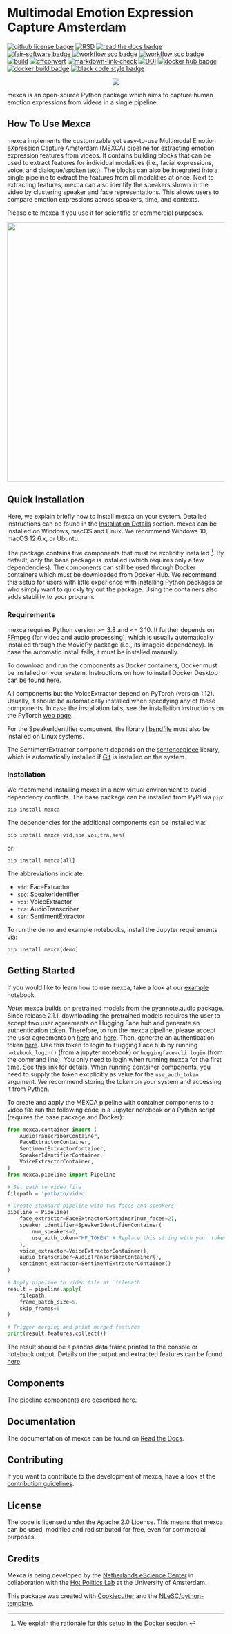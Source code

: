 
# Multimodal Emotion Expression Capture Amsterdam

[![github license badge](https://img.shields.io/github/license/mexca/mexca)](https://github.com/mexca/mexca)
[![RSD](https://img.shields.io/badge/rsd-mexca-00a3e3.svg)](https://research-software-directory.org/software/mexca)
[![read the docs badge](https://readthedocs.org/projects/pip/badge/)](https://mexca.readthedocs.io/en/latest/index.html)
[![fair-software badge](https://img.shields.io/badge/fair--software.eu-%E2%97%8F%20%20%E2%97%8F%20%20%E2%97%8F%20%20%E2%97%8F%20%20%E2%97%8B-yellow)](https://fair-software.eu)
[![workflow scq badge](https://sonarcloud.io/api/project_badges/measure?project=mexca_mexca&metric=alert_status)](https://sonarcloud.io/dashboard?id=mexca_mexca)
[![workflow scc badge](https://sonarcloud.io/api/project_badges/measure?project=mexca_mexca&metric=coverage)](https://sonarcloud.io/dashboard?id=mexca_mexca)
[![build](https://github.com/mexca/mexca/actions/workflows/build.yml/badge.svg)](https://github.com/mexca/mexca/actions/workflows/build.yml)
[![cffconvert](https://github.com/mexca/mexca/actions/workflows/cffconvert.yml/badge.svg)](https://github.com/mexca/mexca/actions/workflows/cffconvert.yml)
[![markdown-link-check](https://github.com/mexca/mexca/actions/workflows/markdown-link-check.yml/badge.svg)](https://github.com/mexca/mexca/actions/workflows/markdown-link-check.yml)
[![DOI](https://zenodo.org/badge/500818250.svg)](https://zenodo.org/badge/latestdoi/500818250)
[![docker hub badge](https://img.shields.io/static/v1?label=Docker%20Hub&message=mexca&color=blue&style=flat&logo=docker)](https://hub.docker.com/u/mexca)
[![docker build badge](https://img.shields.io/github/actions/workflow/status/mexca/mexca/docker.yml?label=Docker%20build&logo=docker)](https://github.com/mexca/mexca/actions/workflows/docker.yml)
[![black code style badge](https://img.shields.io/badge/code%20style-black-000000.svg)](https://github.com/psf/black)

<div align="center">
<img src="mexca_logo.png">
</div>

mexca is an open-source Python package which aims to capture human emotion expressions from videos in a single pipeline.

## How To Use Mexca

mexca implements the customizable yet easy-to-use Multimodal Emotion eXpression Capture Amsterdam (MEXCA) pipeline for extracting emotion expression features from videos.
It contains building blocks that can be used to extract features for individual modalities (i.e., facial expressions, voice, and dialogue/spoken text).
The blocks can also be integrated into a single pipeline to extract the features from all modalities at once.
Next to extracting features, mexca can also identify the speakers shown in the video by clustering speaker and face representations.
This allows users to compare emotion expressions across speakers, time, and contexts.

Please cite mexca if you use it for scientific or commercial purposes.

<div align="center">
<img src="docs/mexca_flowchart.png" width="600">
</div>

## Quick Installation

Here, we explain briefly how to install mexca on your system. Detailed instructions can be found in the [Installation Details](https://mexca.readthedocs.io/en/latest/installation_details.html) section.
mexca can be installed on Windows, macOS and Linux. We recommend Windows 10, macOS 12.6.x, or Ubuntu.

The package contains five components that must be explicitly installed [^1]. By default, only the base package is installed
(which requires only a few dependencies). The components can still be used through Docker containers which must be downloaded
from Docker Hub. We recommend this setup for users with little experience with installing Python packages or who simply want to
quickly try out the package. Using the containers also adds stability to your program.

### Requirements

mexca requires Python version >= 3.8 and <= 3.10. It further depends on [FFmpeg](https://ffmpeg.org/) (for video and audio processing),
which is usually automatically installed through the MoviePy package (i.e., its imageio dependency). In case the automatic install fails,
it must be installed manually.

To download and run the components as Docker containers, Docker must be installed on your system. Instructions on how to install
Docker Desktop can be found [here](https://www.docker.com/get-started/).

All components but the VoiceExtractor depend on PyTorch (version 1.12). Usually, it should be automatically installed when specifying any
of these components. In case the installation fails, see the installation instructions on the PyTorch [web page](https://pytorch.org/get-started/locally/).

For the SpeakerIdentifier component, the library [libsndfile](https://libsndfile.github.io/libsndfile/) must also be installed on Linux systems.

The SentimentExtractor component depends on the [sentencepiece](https://github.com/google/sentencepiece) library,
which is automatically installed if [Git](https://git-scm.com/) is installed on the system.

### Installation

We recommend installing mexca in a new virtual environment to avoid dependency conflicts. The base package can be installed from PyPI via `pip`:

```console
pip install mexca
```

The dependencies for the additional components can be installed via:

```console
pip install mexca[vid,spe,voi,tra,sen]
```

or:

```console
pip install mexca[all]
```

The abbreviations indicate:

* `vid`: FaceExtractor
* `spe`: SpeakerIdentifier
* `voi`: VoiceExtractor
* `tra`: AudioTranscriber
* `sen`: SentimentExtractor

To run the demo and example notebooks, install the Jupyter requirements via:

```console
pip install mexca[demo]
```

## Getting Started

If you would like to learn how to use mexca, take a look at our [example](https://github.com/mexca/mexca/tree/main/examples) notebook.

*Note*: mexca builds on pretrained models from the pyannote.audio package. Since release 2.1.1, downloading the pretrained models requires the user to accept two user agreements on Hugging Face hub and generate an authentication token. Therefore, to run the mexca pipeline, please accept the user agreements on [here](https://huggingface.co/pyannote/speaker-diarization) and [here](https://huggingface.co/pyannote/segmentation). Then, generate an authentication token [here](https://huggingface.co/settings/tokens). Use this token to login to Hugging Face hub by running `notebook_login()` (from a jupyter notebook) or `huggingface-cli login` (from the command line). You only need to login when running mexca for the first time. See this [link](https://huggingface.co/docs/hub/models-adding-libraries) for details. When running container components, you need to supply the token excplicitly as value for the `use_auth_token` argument. We recommend storing the token on your system and accessing it from Python.

To create and apply the MEXCA pipeline with container components to a video file run the following code in a Jupyter notebook or a Python script (requires the base package and Docker):

```python
from mexca.container import (
    AudioTranscriberContainer,
    FaceExtractorContainer,
    SentimentExtractorContainer,
    SpeakerIdentifierContainer,
    VoiceExtractorContainer,
)
from mexca.pipeline import Pipeline

# Set path to video file
filepath = 'path/to/video'

# Create standard pipeline with two faces and speakers
pipeline = Pipeline(
    face_extractor=FaceExtractorContainer(num_faces=2),
    speaker_identifier=SpeakerIdentifierContainer(
        num_speakers=2,
        use_auth_token="HF_TOKEN" # Replace this string with your token
    ),
    voice_extractor=VoiceExtractorContainer(),
    audio_transcriber=AudioTranscriberContainer(),
    sentiment_extractor=SentimentExtractorContainer()
)

# Apply pipeline to video file at `filepath`
result = pipeline.apply(
    filepath,
    frame_batch_size=5,
    skip_frames=5
)

# Trigger merging and print merged features
print(result.features.collect())
```

The result should be a pandas data frame printed to the console or notebook output. Details on the output and extracted features can be found [here](https://mexca.readthedocs.io/en/latest/output.html).

## Components

The pipeline components are described [here](https://mexca.readthedocs.io/en/latest/components.html).

## Documentation

The documentation of mexca can be found on [Read the Docs](https://mexca.readthedocs.io/en/latest/index.html).

## Contributing

If you want to contribute to the development of mexca,
have a look at the [contribution guidelines](CONTRIBUTING.md).

## License

The code is licensed under the Apache 2.0 License. This means that mexca can be used, modified and redistributed for free, even for commercial purposes.

## Credits

Mexca is being developed by the [Netherlands eScience Center](https://www.esciencecenter.nl/) in collaboration with the [Hot Politics Lab](http://www.hotpolitics.eu/) at the University of Amsterdam.

This package was created with [Cookiecutter](https://github.com/audreyr/cookiecutter) and the [NLeSC/python-template](https://github.com/NLeSC/python-template).

[^1]: We explain the rationale for this setup in the [Docker](https://mexca.readthedocs.io/en/latest/docker.html) section.
